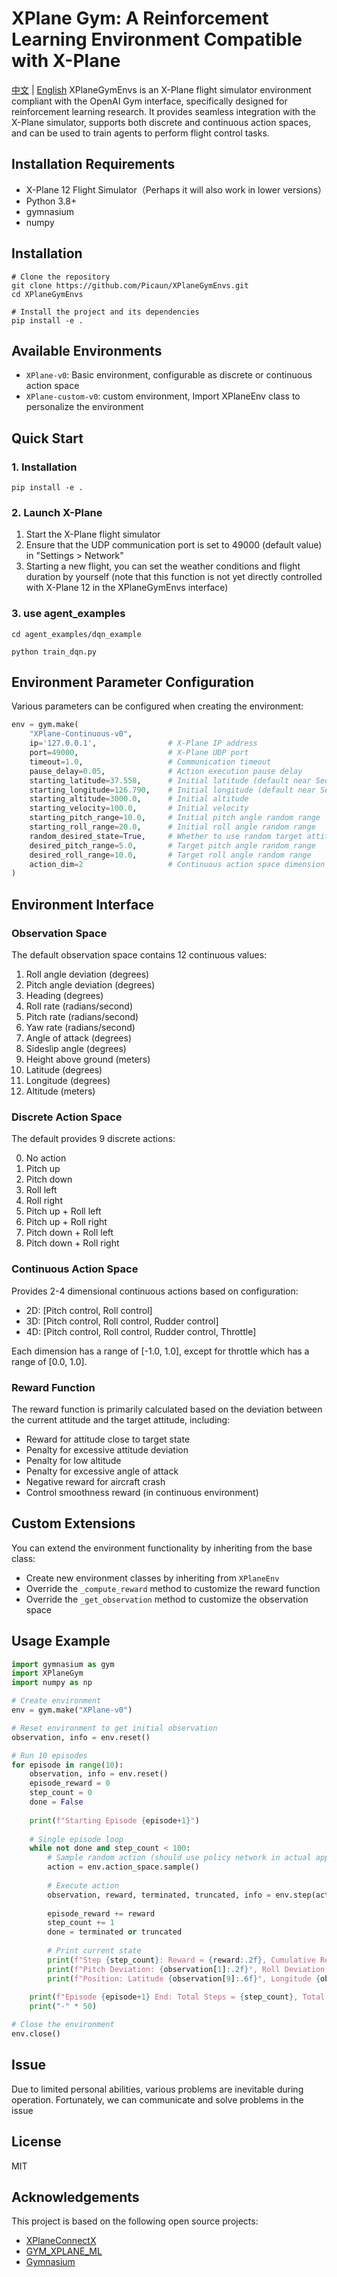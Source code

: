 # XPlane Gym: A Reinforcement Learning Environment Compatible with X-Plane
[中文](https://github.com/Picaun/XPlaneGymEnvs/blob/main/README_zh.md) | [English](https://github.com/Picaun/XPlaneGymEnvs/blob/main/README.md)
XPlaneGymEnvs is an X-Plane flight simulator environment compliant with the OpenAI Gym interface, specifically designed for reinforcement learning research. It provides seamless integration with the X-Plane simulator, supports both discrete and continuous action spaces, and can be used to train agents to perform flight control tasks.

## Installation Requirements

- X-Plane 12 Flight Simulator（Perhaps it will also work in lower versions）
- Python 3.8+
- gymnasium
- numpy

## Installation

```
# Clone the repository
git clone https://github.com/Picaun/XPlaneGymEnvs.git
cd XPlaneGymEnvs

# Install the project and its dependencies
pip install -e .
```

## Available Environments

- `XPlane-v0`: Basic environment, configurable as discrete or continuous action space
- `XPlane-custom-v0`: custom environment, Import XPlaneEnv class to personalize the environment

## Quick Start

### 1. Installation

```
pip install -e .
```

### 2. Launch X-Plane

1. Start the X-Plane flight simulator
2. Ensure that the UDP communication port is set to 49000 (default value) in "Settings > Network"
3. Starting a new flight, you can set the weather conditions and flight duration by yourself
   (note that this function is not yet directly controlled with X-Plane 12 in the XPlaneGymEnvs interface)

### 3. use agent_examples
```
cd agent_examples/dqn_example
```
```
python train_dqn.py
```


## Environment Parameter Configuration

Various parameters can be configured when creating the environment:

```python
env = gym.make(
    "XPlane-Continuous-v0",
    ip='127.0.0.1',                # X-Plane IP address
    port=49000,                    # X-Plane UDP port
    timeout=1.0,                   # Communication timeout
    pause_delay=0.05,              # Action execution pause delay
    starting_latitude=37.558,      # Initial latitude (default near Seoul Gimpo International Airport)
    starting_longitude=126.790,    # Initial longitude (default near Seoul Gimpo International Airport)
    starting_altitude=3000.0,      # Initial altitude
    starting_velocity=100.0,       # Initial velocity
    starting_pitch_range=10.0,     # Initial pitch angle random range
    starting_roll_range=20.0,      # Initial roll angle random range
    random_desired_state=True,     # Whether to use random target attitude
    desired_pitch_range=5.0,       # Target pitch angle random range
    desired_roll_range=10.0,       # Target roll angle random range
    action_dim=2                   # Continuous action space dimension
)
```

## Environment Interface

### Observation Space

The default observation space contains 12 continuous values:
1. Roll angle deviation (degrees)
2. Pitch angle deviation (degrees)
3. Heading (degrees)
4. Roll rate (radians/second)
5. Pitch rate (radians/second)
6. Yaw rate (radians/second)
7. Angle of attack (degrees)
8. Sideslip angle (degrees)
9. Height above ground (meters)
10. Latitude (degrees)
11. Longitude (degrees)
12. Altitude (meters)

### Discrete Action Space

The default provides 9 discrete actions:

0. No action
1. Pitch up
2. Pitch down
3. Roll left
4. Roll right
5. Pitch up + Roll left
6. Pitch up + Roll right
7. Pitch down + Roll left
8. Pitch down + Roll right

### Continuous Action Space

Provides 2-4 dimensional continuous actions based on configuration:
- 2D: [Pitch control, Roll control]
- 3D: [Pitch control, Roll control, Rudder control]
- 4D: [Pitch control, Roll control, Rudder control, Throttle]

Each dimension has a range of [-1.0, 1.0], except for throttle which has a range of [0.0, 1.0].

### Reward Function

The reward function is primarily calculated based on the deviation between the current attitude and the target attitude, including:
- Reward for attitude close to target state
- Penalty for excessive attitude deviation
- Penalty for low altitude
- Penalty for excessive angle of attack
- Negative reward for aircraft crash
- Control smoothness reward (in continuous environment)


## Custom Extensions

You can extend the environment functionality by inheriting from the base class:
- Create new environment classes by inheriting from `XPlaneEnv`
- Override the `_compute_reward` method to customize the reward function
- Override the `_get_observation` method to customize the observation space

## Usage Example

```python
import gymnasium as gym
import XPlaneGym
import numpy as np

# Create environment
env = gym.make("XPlane-v0")

# Reset environment to get initial observation
observation, info = env.reset()

# Run 10 episodes
for episode in range(10):
    observation, info = env.reset()
    episode_reward = 0
    step_count = 0
    done = False
    
    print(f"Starting Episode {episode+1}")
    
    # Single episode loop
    while not done and step_count < 100:
        # Sample random action (should use policy network in actual application)
        action = env.action_space.sample()
        
        # Execute action
        observation, reward, terminated, truncated, info = env.step(action)
        
        episode_reward += reward
        step_count += 1
        done = terminated or truncated
        
        # Print current state
        print(f"Step {step_count}: Reward = {reward:.2f}, Cumulative Reward = {episode_reward:.2f}")
        print(f"Pitch Deviation: {observation[1]:.2f}°, Roll Deviation: {observation[0]:.2f}°")
        print(f"Position: Latitude {observation[9]:.6f}°, Longitude {observation[10]:.6f}°, Altitude {observation[11]:.2f}m")
        
    print(f"Episode {episode+1} End: Total Steps = {step_count}, Total Reward = {episode_reward:.2f}")
    print("-" * 50)

# Close the environment
env.close()
```
## Issue

Due to limited personal abilities, various problems are inevitable during operation. Fortunately, we can communicate and solve problems in the issue

## License

MIT

## Acknowledgements

This project is based on the following open source projects:
- [XPlaneConnectX](https://github.com/sisl/XPlaneConnectX)
- [GYM_XPLANE_ML](https://github.com/adderbyte/GYM_XPLANE_ML)
- [Gymnasium](https://github.com/Farama-Foundation/Gymnasium) 
